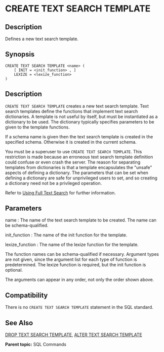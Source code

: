 # CREATE TEXT SEARCH TEMPLATE

## Description

Defines a new text search template.

## Synopsis

``` {#sql_command_synopsis}
CREATE TEXT SEARCH TEMPLATE <name> (
    [ INIT = <init_function> , ]
    LEXIZE = <lexize_function>
)
```

## Description

`CREATE TEXT SEARCH TEMPLATE` creates a new text search template. Text search templates define the functions that implement text search dictionaries. A template is not useful by itself, but must be instantiated as a dictionary to be used. The dictionary typically specifies parameters to be given to the template functions.

If a schema name is given then the text search template is created in the specified schema. Otherwise it is created in the current schema.

You must be a superuser to use `CREATE TEXT SEARCH TEMPLATE`. This restriction is made because an erroneous text search template definition could confuse or even crash the server. The reason for separating templates from dictionaries is that a template encapsulates the "unsafe" aspects of defining a dictionary. The parameters that can be set when defining a dictionary are safe for unprivileged users to set, and so creating a dictionary need not be a privileged operation.

Refer to [Using Full Text Search](../../admin_guide/textsearch/full-text-search.html#full-text-search) for further information.

## Parameters

name
:   The name of the text search template to be created. The name can be schema-qualified.

init_function
:   The name of the init function for the template.

lexize_function
:   The name of the lexize function for the template.

The function names can be schema-qualified if necessary. Argument types are not given, since the argument list for each type of function is predetermined. The lexize function is required, but the init function is optional.

The arguments can appear in any order, not only the order shown above.

## Compatibility

There is no `CREATE TEXT SEARCH TEMPLATE` statement in the SQL standard.

## See Also

[DROP TEXT SEARCH TEMPLATE](DROP_TEXT_SEARCH_TEMPLATE.html), [ALTER TEXT SEARCH TEMPLATE](ALTER_TEXT_SEARCH_TEMPLATE.html)

**Parent topic:** SQL Commands

